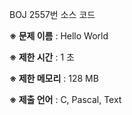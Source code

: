 BOJ 2557번 소스 코드

<b>※ 문제 이름</b> : Hello World

<b>※ 제한 시간</b> : 1 초

<b>※ 제한 메모리</b> : 128 MB

<b>※ 제출 언어</b> : C, Pascal, Text
